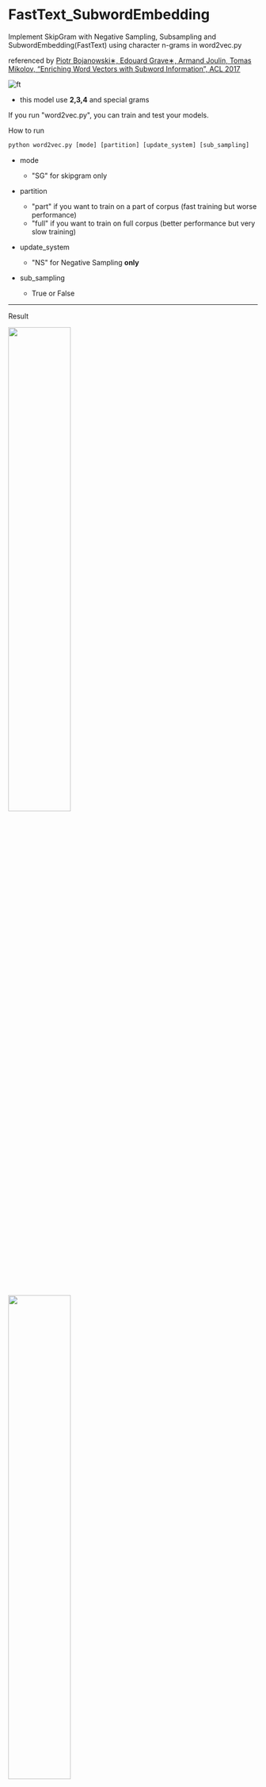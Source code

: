 # FastText_SubwordEmbedding

Implement SkipGram with Negative Sampling, Subsampling and SubwordEmbedding(FastText) using character n-grams in word2vec.py

referenced by [Piotr Bojanowski∗, Edouard Grave∗, Armand Joulin, Tomas Mikolov, “Enriching Word Vectors with Subword Information”, ACL 2017](https://arxiv.org/pdf/1607.04606.pdf)


![ft](https://user-images.githubusercontent.com/38184045/71542465-45c5ee00-29aa-11ea-90e6-ef4fe4131546.PNG)

- this model use **2,3,4** and special grams

If you run "word2vec.py", you can train and test your models.

How to run

```python
python word2vec.py [mode] [partition] [update_system] [sub_sampling]
```
- mode
	- "SG" for skipgram only
 
- partition
	- "part" if you want to train on a part of corpus (fast training but worse performance) 
	- "full" if you want to train on full corpus (better performance but very slow training)
 
- update_system
 	- "NS" for Negative Sampling **only**

- sub_sampling
 	- True or False
	

***

Result

<div>
<img src="https://user-images.githubusercontent.com/38184045/71542467-4a8aa200-29aa-11ea-9487-a6a1d09da79a.PNG" width="50%">
<img src="https://user-images.githubusercontent.com/38184045/71542468-4a8aa200-29aa-11ea-90d5-1dc18cc6caa5.PNG" width="50%">
</div>

<div>
<img src="https://user-images.githubusercontent.com/38184045/71542469-4a8aa200-29aa-11ea-9b3e-2affee8ddf23.PNG" width="50%"> 
<img src="https://user-images.githubusercontent.com/38184045/71542470-4b233880-29aa-11ea-9bfb-47ff6ab68c29.PNG" width="50%">
</div>

<div>
<img src="https://user-images.githubusercontent.com/38184045/71542466-49f20b80-29aa-11ea-9a87-0710d3b0e318.PNG" width="50%">
</div>

